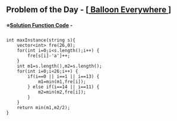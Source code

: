 ## Problem of the Day - [<a href="https://practice.geeksforgeeks.org/problems/45fa306a9116332ece4cecdaedf50f140bd252d4/1"> Balloon Everywhere </a>]


#### ⭐<ins>Solution Function Code</ins> -


    int maxInstance(string s){
        vector<int> fre(26,0);
        for(int i=0;i<s.length();i++) {
            fre[s[i]-'a']++;
        }
        int m1=s.length(),m2=s.length();
        for(int i=0;i<26;i++) {
            if(i==0 || i==1 || i==13) {
                m1=min(m1,fre[i]);
            } else if(i==14 || i==11) {
                m2=min(m2,fre[i]);
            }
        }
        return min(m1,m2/2);
    }

